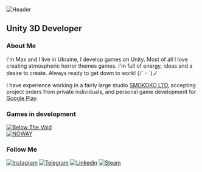 ![Header](https://github.com/nohatler/nohatler/blob/main/assets/headerLogo.gif?raw=true)

## Unity 3D Developer

### About Me
I'm Max and I live in Ukraine, I develop games on Unity. Most of all I love creating atmospheric horror themes games. 
I'm full of energy, ideas and a desire to create. Always ready to get down to work! (ﾉ´ ᵕ `)ノ 

I have experience working in a fairly large studio [SMOKOKO LTD](https://smokoko.com), 
accepting project orders from private individuals, and personal game 
development for [Google Play](https://play.google.com/store/apps/dev?id=6435753158768558988&hl=uk).

### Games in development
[![Below The Void](https://img.shields.io/badge/☆_Below_The_Void-000000?style=for-the-badge)](https://github.com/nohatler/BelowTheVoid_short/)<br>
[![NOWAY](https://img.shields.io/badge/☆_NOWAY-000000?style=for-the-badge)](https://github.com/nohatler/NOWAY_short/)<br>

### Follow Me
[![Instagram](https://img.shields.io/badge/Instagram-000000?style=for-the-badge&logo=instagram&logoColor=fffff)](https://www.instagram.com/no_hatler_/)
[![Telegram](https://img.shields.io/badge/Telegram-000000?style=for-the-badge&logo=telegram&logoColor=ffffff)](https://t.me/yagolova12)
[![Linkedin](https://img.shields.io/badge/Linkedin-000000?style=for-the-badge&logo=C&logoColor=ffffff)](https://t.me/yagolova12)
[![Steam](https://img.shields.io/badge/Steam-000000?style=for-the-badge&logo=Steam&logoColor=ffffff)](https://steamcommunity.com/id/gomonmax/)

